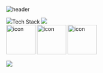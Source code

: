 
![header](https://capsule-render.vercel.app/api?type=waving&color=auto&height=300&section=header&&animation=twinkling&text=안녕하세요%20클라이언트%20개발자%20박시현입니다.&fontSize=30)

<img src="https://img.shields.io/badge/Rotary International-F7A81B?logo=Rotary International">Tech Stack
<img src="https://img.shields.io/badge/Unity-FFFFFF?logo=Unity">   
<img src="https://techstack-generator.vercel.app/csharp-icon.svg" alt="icon" width="78" height="78" />
<img src="https://techstack-generator.vercel.app/github-icon.svg" alt="icon" width="78" height="78" />
<img src="https://techstack-generator.vercel.app/cpp-icon.svg" alt="icon" width="78" height="78" />



<a href="https://parkshuan.tistory.com/"><img src="https://img.shields.io/badge/Tistory-000000?style=flat-square&logo=Tistory&logoColor=white&link=https://parkshuan.tistory.com"/>
